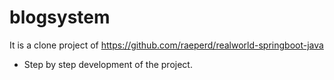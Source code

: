 # blogsystem
It is a clone project of https://github.com/raeperd/realworld-springboot-java
* Step by step development of the project.
